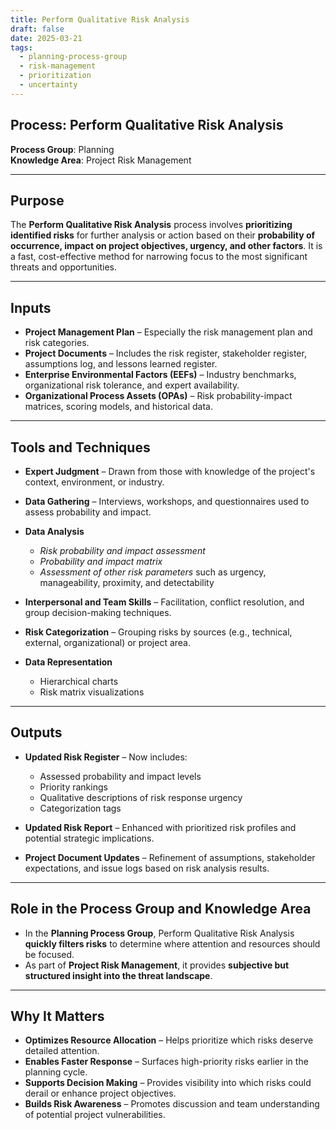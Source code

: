 ```yaml
---
title: Perform Qualitative Risk Analysis  
draft: false
date: 2025-03-21  
tags:  
  - planning-process-group  
  - risk-management  
  - prioritization  
  - uncertainty  
---
```


## Process: Perform Qualitative Risk Analysis

**Process Group**: Planning  
**Knowledge Area**: Project Risk Management  

---

## Purpose

The **Perform Qualitative Risk Analysis** process involves **prioritizing identified risks** for further analysis or action based on their **probability of occurrence, impact on project objectives, urgency, and other factors**. It is a fast, cost-effective method for narrowing focus to the most significant threats and opportunities.

---

## Inputs

- **Project Management Plan** – Especially the risk management plan and risk categories.
- **Project Documents** – Includes the risk register, stakeholder register, assumptions log, and lessons learned register.
- **Enterprise Environmental Factors (EEFs)** – Industry benchmarks, organizational risk tolerance, and expert availability.
- **Organizational Process Assets (OPAs)** – Risk probability-impact matrices, scoring models, and historical data.

---

## Tools and Techniques

- **Expert Judgment** – Drawn from those with knowledge of the project's context, environment, or industry.
- **Data Gathering** – Interviews, workshops, and questionnaires used to assess probability and impact.
- **Data Analysis**  
  - *Risk probability and impact assessment*  
  - *Probability and impact matrix*  
  - *Assessment of other risk parameters* such as urgency, manageability, proximity, and detectability  

- **Interpersonal and Team Skills** – Facilitation, conflict resolution, and group decision-making techniques.
- **Risk Categorization** – Grouping risks by sources (e.g., technical, external, organizational) or project area.
- **Data Representation**  
  - Hierarchical charts  
  - Risk matrix visualizations  

---

## Outputs

- **Updated Risk Register** – Now includes:
  - Assessed probability and impact levels  
  - Priority rankings  
  - Qualitative descriptions of risk response urgency  
  - Categorization tags  

- **Updated Risk Report** – Enhanced with prioritized risk profiles and potential strategic implications.
- **Project Document Updates** – Refinement of assumptions, stakeholder expectations, and issue logs based on risk analysis results.

---

## Role in the Process Group and Knowledge Area

- In the **Planning Process Group**, Perform Qualitative Risk Analysis **quickly filters risks** to determine where attention and resources should be focused.
- As part of **Project Risk Management**, it provides **subjective but structured insight into the threat landscape**.

---

## Why It Matters

- **Optimizes Resource Allocation** – Helps prioritize which risks deserve detailed attention.
- **Enables Faster Response** – Surfaces high-priority risks earlier in the planning cycle.
- **Supports Decision Making** – Provides visibility into which risks could derail or enhance project objectives.
- **Builds Risk Awareness** – Promotes discussion and team understanding of potential project vulnerabilities.
